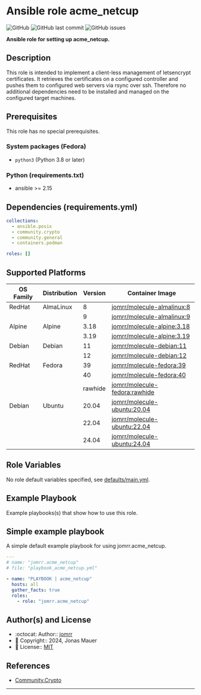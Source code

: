 # Ansible role acme_netcup

![GitHub](https://img.shields.io/github/license/jomrr/ansible-role-acme_netcup) ![GitHub last commit](https://img.shields.io/github/last-commit/jomrr/ansible-role-acme_netcup) ![GitHub issues](https://img.shields.io/github/issues-raw/jomrr/ansible-role-acme_netcup)

**Ansible role for setting up acme_netcup.**

## Description

This role is intended to implement a client-less management of letsencrypt certificates. It retrieves the certificates on a configured controller and pushes them to configured web servers via rsync over ssh. Therefore no additional dependencies need to be installed and managed on the configured target machines.


## Prerequisites

This role has no special prerequisites.

### System packages (Fedora)

- `python3` (Python 3.8 or later)

### Python (requirements.txt)

- ansible >= 2.15

## Dependencies (requirements.yml)

```yaml
collections:
  - ansible.posix
  - community.crypto
  - community.general
  - containers.podman

roles: []
```

## Supported Platforms

| OS Family | Distribution | Version | Container Image |
|-----------|--------------|---------|-----------------|
| RedHat | AlmaLinux | 8 | [jomrr/molecule-almalinux:8]( https://hub.docker.com/r/jomrr/molecule-almalinux ) |
| | | 9 | [jomrr/molecule-almalinux:9]( https://hub.docker.com/r/jomrr/molecule-almalinux ) |
| Alpine | Alpine | 3.18 | [jomrr/molecule-alpine:3.18]( https://hub.docker.com/r/jomrr/molecule-alpine ) |
| | | 3.19 | [jomrr/molecule-alpine:3.19]( https://hub.docker.com/r/jomrr/molecule-alpine ) |
| Debian | Debian | 11 | [jomrr/molecule-debian:11]( https://hub.docker.com/r/jomrr/molecule-debian ) |
| | | 12 | [jomrr/molecule-debian:12]( https://hub.docker.com/r/jomrr/molecule-debian ) |
| RedHat | Fedora | 39 | [jomrr/molecule-fedora:39]( https://hub.docker.com/r/jomrr/molecule-fedora ) |
| | | 40 | [jomrr/molecule-fedora:40]( https://hub.docker.com/r/jomrr/molecule-fedora ) |
| | | rawhide | [jomrr/molecule-fedora:rawhide]( https://hub.docker.com/r/jomrr/molecule-fedora ) |
| Debian | Ubuntu | 20.04 | [jomrr/molecule-ubuntu:20.04]( https://hub.docker.com/r/jomrr/molecule-ubuntu ) |
| | | 22.04 | [jomrr/molecule-ubuntu:22.04]( https://hub.docker.com/r/jomrr/molecule-ubuntu ) |
| | | 24.04 | [jomrr/molecule-ubuntu:24.04]( https://hub.docker.com/r/jomrr/molecule-ubuntu ) |

## Role Variables

No role default variables specified, see [defaults/main.yml](defaults/main.yml).

## Example Playbook

Example playbooks(s) that show how to use this role.

## Simple example playbook

A simple default example playbook for using jomrr.acme_netcup.
```yaml
---
# name: "jomrr.acme_netcup"
# file: "playbook_acme_netcup.yml"

- name: "PLAYBOOK | acme_netcup"
  hosts: all
  gather_facts: true
  roles:
    - role: "jomrr.acme_netcup"
```

## Author(s) and License

- :octocat:                 Author::    [jomrr](https://github.com/jomrr)
- :triangular_flag_on_post: Copyright:: 2024, Jonas Mauer
- :page_with_curl:          License::   [MIT](LICENSE)

## References

- [Community.Crypto](https://docs.ansible.com/ansible/latest/collections/community/crypto/index.html)

---
